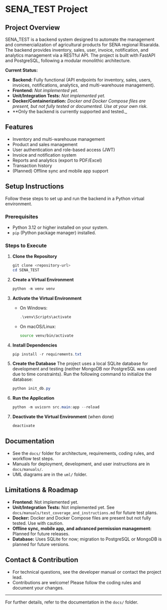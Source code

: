 # SENA_TEST Project

## Project Overview
SENA_TEST is a backend system designed to automate the management and commercialization of agricultural products for SENA regional Risaralda. The backend provides inventory, sales, user, invoice, notification, and analytics management via a RESTful API. The project is built with FastAPI and PostgreSQL, following a modular monolithic architecture.

**Current Status:**
- **Backend:** Fully functional (API endpoints for inventory, sales, users, invoices, notifications, analytics, and multi-warehouse management).
- **Frontend:** _Not implemented yet._
- **Unit/Integration Tests:** _Not implemented yet._
- **Docker/Containerization:** _Docker and Docker Compose files are present, but not fully tested or documented. Use at your own risk._
- **Only the backend is currently supported and tested._

## Features
- Inventory and multi-warehouse management
- Product and sales management
- User authentication and role-based access (JWT)
- Invoice and notification system
- Reports and analytics (export to PDF/Excel)
- Transaction history
- (Planned) Offline sync and mobile app support

## Setup Instructions

Follow these steps to set up and run the backend in a Python virtual environment.

### Prerequisites
- Python 3.12 or higher installed on your system.
- `pip` (Python package manager) installed.

### Steps to Execute

1. **Clone the Repository**
   ```powershell
   git clone <repository-url>
   cd SENA_TEST
   ```

2. **Create a Virtual Environment**
   ```powershell
   python -m venv venv
   ```

3. **Activate the Virtual Environment**
   - On Windows:
     ```powershell
     .\venv\Scripts\activate
     ```
   - On macOS/Linux:
     ```bash
     source venv/bin/activate
     ```

4. **Install Dependencies**
   ```powershell
   pip install -r requirements.txt
   ```

5. **Create the Database**
   The project uses a local SQLite database for development and testing (neither MongoDB nor PostgreSQL was used due to time constraints).
   Run the following command to initialize the database:
   ```powershell
   python init_db.py
   ```

6. **Run the Application**
   ```powershell
   python -m uvicorn src.main:app --reload
   ```

7. **Deactivate the Virtual Environment** (when done)
   ```powershell
   deactivate
   ```

## Documentation
- See the `docs/` folder for architecture, requirements, coding rules, and workflow test steps.
- Manuals for deployment, development, and user instructions are in `docs/manuals/`.
- UML diagrams are in the `uml/` folder.

## Limitations & Roadmap
- **Frontend:** Not implemented yet.
- **Unit/Integration Tests:** Not implemented yet. See `docs/manuals/test_coverage_and_instructions.md` for future test plans.
- **Docker:** Docker and Docker Compose files are present but not fully tested. Use with caution.
- **Offline sync, mobile app, and advanced permission management:** Planned for future releases.
- **Database:** Uses SQLite for now; migration to PostgreSQL or MongoDB is planned for future versions.

## Contact & Contribution
- For technical questions, see the developer manual or contact the project lead.
- Contributions are welcome! Please follow the coding rules and document your changes.

---

For further details, refer to the documentation in the `docs/` folder.
